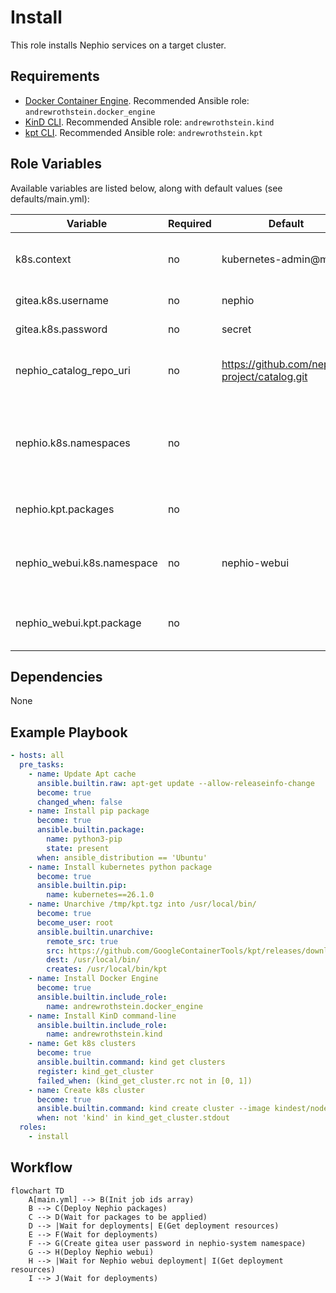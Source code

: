 # Install

This role installs Nephio services on a target cluster.

## Requirements

* [Docker Container Engine](https://docs.docker.com/engine/install/). Recommended Ansible role: `andrewrothstein.docker_engine`
* [KinD CLI](https://kind.sigs.k8s.io/docs/user/quick-start/#installation). Recommended Ansible role: `andrewrothstein.kind`
* [kpt CLI](https://kpt.dev/installation/kpt-cli). Recommended Ansible role: `andrewrothstein.kpt`

## Role Variables

Available variables are listed below, along with default values (see defaults/main.yml):

| Variable                   | Required | Default                                                       | Choices | Comments                                                                |
|----------------------------|----------|---------------------------------------------------------------|---------|-------------------------------------------------------------------------|
| k8s.context                | no       | kubernetes-admin@mgmt                                         |         | Kubernetes context to create resources                                  |
| gitea.k8s.username         | no       | nephio                                                        |         | Gitea admin user name                                                   |
| gitea.k8s.password         | no       | secret                                                        |         | Gitea admin password                                                    |
| nephio_catalog_repo_uri    | no       | https://github.com/nephio-project/catalog.git                 |         | Default kpt catalog packages repository                                 |
| nephio.k8s.namespaces      | no       |                                                               |         | List of Kubernetes namespaces to watch for  Nephio deployment resources |
| nephio.kpt.packages        | no       |                                                               |         | List of Nephio kpt packages                                             |
| nephio_webui.k8s.namespace | no       | nephio-webui                                                  |         | Kubernetes namespace for Nephio WebUI resources                         |
| nephio_webui.kpt.package   | no       |                                                               |         | Nephio WebUI kpt package details                                        |

## Dependencies

None

## Example Playbook

```yaml
- hosts: all
  pre_tasks:
    - name: Update Apt cache
      ansible.builtin.raw: apt-get update --allow-releaseinfo-change
      become: true
      changed_when: false
    - name: Install pip package
      become: true
      ansible.builtin.package:
        name: python3-pip
        state: present
      when: ansible_distribution == 'Ubuntu'
    - name: Install kubernetes python package
      become: true
      ansible.builtin.pip:
        name: kubernetes==26.1.0
    - name: Unarchive /tmp/kpt.tgz into /usr/local/bin/
      become: true
      become_user: root
      ansible.builtin.unarchive:
        remote_src: true
        src: https://github.com/GoogleContainerTools/kpt/releases/download/v1.0.0-beta.49/kpt_linux_amd64-1.0.0-beta.49.tar.gz
        dest: /usr/local/bin/
        creates: /usr/local/bin/kpt
    - name: Install Docker Engine
      become: true
      ansible.builtin.include_role:
        name: andrewrothstein.docker_engine
    - name: Install KinD command-line
      ansible.builtin.include_role:
        name: andrewrothstein.kind
    - name: Get k8s clusters
      become: true
      ansible.builtin.command: kind get clusters
      register: kind_get_cluster
      failed_when: (kind_get_cluster.rc not in [0, 1])
    - name: Create k8s cluster
      become: true
      ansible.builtin.command: kind create cluster --image kindest/node:v1.27.1
      when: not 'kind' in kind_get_cluster.stdout
  roles:
    - install
```

## Workflow

```mermaid
flowchart TD
    A[main.yml] --> B(Init job ids array)
    B --> C(Deploy Nephio packages)
    C --> D(Wait for packages to be applied)
    D --> |Wait for deployments| E(Get deployment resources)
    E --> F(Wait for deployments)
    F --> G(Create gitea user password in nephio-system namespace)
    G --> H(Deploy Nephio webui)
    H --> |Wait for Nephio webui deployment| I(Get deployment resources)
    I --> J(Wait for deployments)
```
